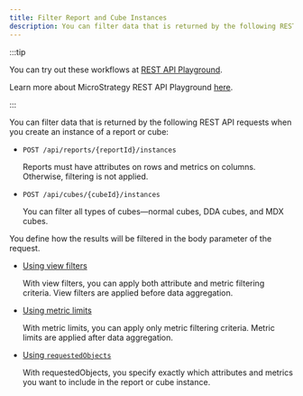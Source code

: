 ```yaml
---
title: Filter Report and Cube Instances
description: You can filter data that is returned by the following REST API requests when you create an instance of a report or cube. You can also define how the results will be filtered in the body parameter of the request.
---
```


:::tip

You can try out these workflows at [REST API Playground](https://www.postman.com/microstrategysdk/workspace/microstrategy-rest-api/folder/16131298-aba744e4-751e-410a-b5c1-4ad7d0db7b67?ctx=documentation).

Learn more about MicroStrategy REST API Playground [here](/docs/getting-started/playground.md).

:::

You can filter data that is returned by the following REST API requests when you create an instance of a report or cube:

- `POST /api/reports/{reportId}/instances`

  Reports must have attributes on rows and metrics on columns. Otherwise, filtering is not applied.

- `POST /api/cubes/{cubeId}/instances`

  You can filter all types of cubes—normal cubes, DDA cubes, and MDX cubes.

You define how the results will be filtered in the body parameter of the request.

- [Using view filters](./filter-report-and-cube-instances-using-view-filters/filter-report-and-cube-instances-using-view-filters.md)

  With view filters, you can apply both attribute and metric filtering criteria. View filters are applied before data aggregation.

- [Using metric limits](./filter-report-and-cube-instances-using-metric-limits/filter-report-and-cube-instances-using-metric-limits.md)

  With metric limits, you can apply only metric filtering criteria. Metric limits are applied after data aggregation.

- [Using `requestedObjects`](./filter-report-and-cube-instances-using-requested-objects/filter-report-and-cube-instances-using-requested-objects.md)

  With requestedObjects, you specify exactly which attributes and metrics you want to include in the report or cube instance.
